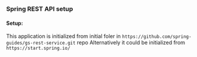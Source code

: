 ### Spring REST API setup

#### Setup:
This application is initialized from initial foler in ```https://github.com/spring-guides/gs-rest-service.git``` repo
Alternatively it could be initialized from ```https://start.spring.io/```